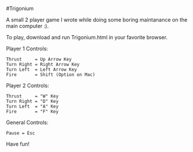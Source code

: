 #Trigonium

A small 2 player game I wrote while doing some boring maintanance on the main computer :).

To play, download and run Trigonium.html in your favorite browser.

Player 1 Controls:

	Thrust     = Up Arrow Key
	Turn Right = Right Arrow Key
	Turn Left  = Left Arrow Key
	Fire       = Shift (Option on Mac)

Player 2 Controls: 

	Thrust     = "W" Key 
	Turn Right = "D" Key
	Turn Left  = "A" Key 
	Fire       = "F" Key

General Controls:

	Pause = Esc

Have fun!